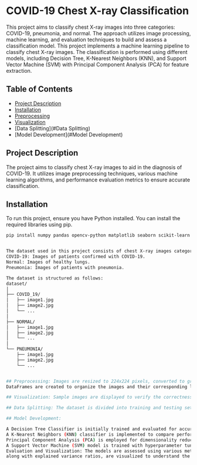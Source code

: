 # COVID-19 Chest X-ray Classification
This project aims to classify chest X-ray images into three categories: COVID-19, pneumonia, and normal. The approach utilizes image processing, machine learning, and evaluation techniques to build and assess a classification model. This project implements a machine learning pipeline to classify chest X-ray images. The classification is performed using different models, including Decision Tree, K-Nearest Neighbors (KNN), and Support Vector Machine (SVM) with Principal Component Analysis (PCA) for feature extraction.

## Table of Contents

- [Project Description](#project-description)
- [Installation](#installation)
- [Preprocessing](#Preprocessing)
- [Visualization](#Visualization)
- [Data Splitting](#Data Splitting)
- [Model Development](#Model Development)


## Project Description

The project aims to classify chest X-ray images to aid in the diagnosis of COVID-19. It utilizes image preprocessing techniques, 
various machine learning algorithms, and performance evaluation metrics to ensure accurate classification.

## Installation

To run this project, ensure you have Python installed. You can install the required libraries using pip.
```bash
pip install numpy pandas opencv-python matplotlib seaborn scikit-learn tensorflow


The dataset used in this project consists of chest X-ray images categorized into three classes:
COVID-19: Images of patients confirmed with COVID-19.
Normal: Images of healthy lungs.
Pneumonia: Images of patients with pneumonia.

The dataset is structured as follows:
dataset/
│
├── COVID_19/
│   ├── image1.jpg
│   ├── image2.jpg
│   └── ...
│
├── NORMAL/
│   ├── image1.jpg
│   ├── image2.jpg
│   └── ...
│
└── PNEUMONIA/
    ├── image1.jpg
    ├── image2.jpg
    └── ...


## Preprocessing: Images are resized to 224x224 pixels, converted to grayscale, and normalized to prepare them for analysis.
DataFrames are created to organize the images and their corresponding labels.

## Visualization: Sample images are displayed to verify the correctness of data loading and preprocessing.

## Data Splitting: The dataset is divided into training and testing sets in an 80-20 ratio to facilitate model training and evaluation.

## Model Development:

A Decision Tree Classifier is initially trained and evaluated for accuracy using metrics like confusion matrices and classification reports.
A K-Nearest Neighbors (KNN) classifier is implemented to compare performance.
Principal Component Analysis (PCA) is employed for dimensionality reduction, allowing for better model efficiency and performance.
A Support Vector Machine (SVM) model is trained with hyperparameter tuning using GridSearchCV for optimal results.
Evaluation and Visualization: The models are assessed using various metrics, and PCA components,
along with explained variance ratios, are visualized to understand the data distribution and model performance.

